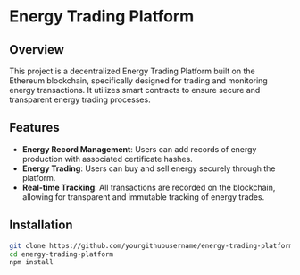 # Energy Trading Platform

## Overview
This project is a decentralized Energy Trading Platform built on the Ethereum blockchain, specifically designed for trading and monitoring energy transactions. It utilizes smart contracts to ensure secure and transparent energy trading processes.

## Features
- **Energy Record Management**: Users can add records of energy production with associated certificate hashes.
- **Energy Trading**: Users can buy and sell energy securely through the platform.
- **Real-time Tracking**: All transactions are recorded on the blockchain, allowing for transparent and immutable tracking of energy trades.

## Installation
```bash
git clone https://github.com/yourgithubusername/energy-trading-platform.git
cd energy-trading-platform
npm install
